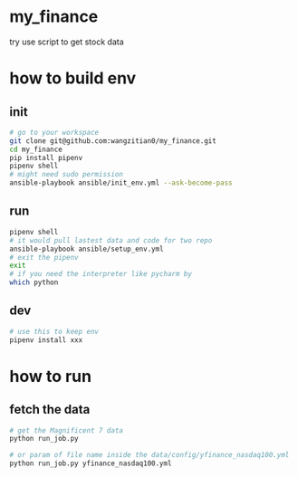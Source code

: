 # my_finance
try use script to get stock data

# how to build env
## init
```bash
# go to your workspace
git clone git@github.com:wangzitian0/my_finance.git
cd my_finance
pip install pipenv
pipenv shell
# might need sudo permission
ansible-playbook ansible/init_env.yml --ask-become-pass
```

## run
```bash
pipenv shell
# it would pull lastest data and code for two repo
ansible-playbook ansible/setup_env.yml
# exit the pipenv
exit
# if you need the interpreter like pycharm by
which python
```

## dev
```bash
# use this to keep env
pipenv install xxx
```

# how to run
## fetch the data
```bash
# get the Magnificent 7 data
python run_job.py

# or param of file name inside the data/config/yfinance_nasdaq100.yml
python run_job.py yfinance_nasdaq100.yml
```
